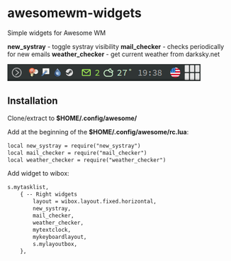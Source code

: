 # awesomewm-widgets
Simple widgets for Awesome WM

**new_systray** - toggle systray visibility
**mail_checker** - checks periodically for new emails
**weather_checker** - get current weather from darksky.net

![screenshot](screenshot.png  "Screenshot")

## Installation
Clone/extract to **$HOME/.config/awesome/**

Add at the beginning of the **$HOME/.config/awesome/rc.lua**:

    local new_systray = require("new_systray")
    local mail_checker = require("mail_checker")
    local weather_checker = require("weather_checker")


Add widget to wibox:

    s.mytasklist,
        { -- Right widgets
            layout = wibox.layout.fixed.horizontal,
            new_systray,
            mail_checker,
            weather_checker,
            mytextclock,
            mykeyboardlayout,
            s.mylayoutbox,
        },
